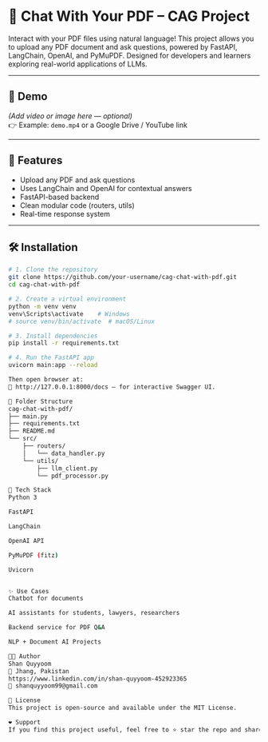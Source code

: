 # 🧠 Chat With Your PDF – CAG Project

Interact with your PDF files using natural language! This project allows you to upload any PDF document and ask questions, powered by FastAPI, LangChain, OpenAI, and PyMuPDF. Designed for developers and learners exploring real-world applications of LLMs.

---

## 📸 Demo

*(Add video or image here — optional)*  
👉 Example: `demo.mp4` or a Google Drive / YouTube link

---

## 🚀 Features

- Upload any PDF and ask questions
- Uses LangChain and OpenAI for contextual answers
- FastAPI-based backend
- Clean modular code (routers, utils)
- Real-time response system

---

## 🛠️ Installation

```bash
# 1. Clone the repository
git clone https://github.com/your-username/cag-chat-with-pdf.git
cd cag-chat-with-pdf

# 2. Create a virtual environment
python -m venv venv
venv\Scripts\activate    # Windows
# source venv/bin/activate  # macOS/Linux

# 3. Install dependencies
pip install -r requirements.txt

# 4. Run the FastAPI app
uvicorn main:app --reload

Then open browser at:
📍 http://127.0.0.1:8000/docs — for interactive Swagger UI.

📁 Folder Structure
cag-chat-with-pdf/
├── main.py
├── requirements.txt
├── README.md
└── src/
    ├── routers/
    │   └── data_handler.py
    └── utils/
        ├── llm_client.py
        └── pdf_processor.py

🧰 Tech Stack
Python 3

FastAPI

LangChain

OpenAI API

PyMuPDF (fitz)

Uvicorn


✨ Use Cases
Chatbot for documents

AI assistants for students, lawyers, researchers

Backend service for PDF Q&A

NLP + Document AI Projects

👨‍💻 Author
Shan Quyyoom
📍 Jhang, Pakistan
https://www.linkedin.com/in/shan-quyyoom-452923365
📧 shanquyyoom99@gmail.com

📜 License
This project is open-source and available under the MIT License.

❤️ Support
If you find this project useful, feel free to ⭐ star the repo and share it!




